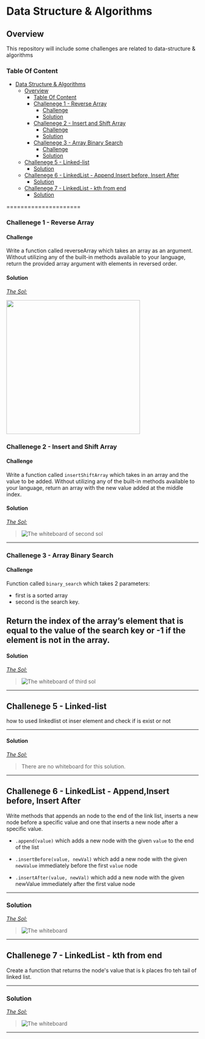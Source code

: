 # Data Structure & Algorithms

## Overview

This repository will include some challenges are related to data-structure & algorithms

### Table Of Content
  
- [Data Structure & Algorithms](#data-structure--algorithms)
  - [Overview](#overview)
    - [Table Of Content](#table-of-content)
    - [Challenege 1 - Reverse Array](#challenege-1---reverse-array)
      - [Challenge](#challenge)
      - [Solution](#solution)
    - [Challenege 2 - Insert and Shift Array](#challenege-2---insert-and-shift-array)
      - [Challenge](#challenge-1)
      - [Solution](#solution-1)
    - [Challenege 3 - Array Binary Search](#challenege-3---array-binary-search)
      - [Challenge](#challenge-2)
      - [Solution](#solution-2)
  - [Challenege 5 - Linked-list](#challenege-5---linked-list)
      - [Solution](#solution-3)
  - [Challenege 6 - LinkedList - Append,Insert before, Insert After](#challenege-6---linkedlist---appendinsert-before-insert-after)
    - [Solution](#solution-4)
  - [Challenege 7 - LinkedList - kth from end](#challenege-7---linkedlist---kth-from-end)
    - [Solution](#solution-5)

=====================

<a id="reverse-array"></a>

### Challenege 1 - Reverse Array

#### Challenge

Write a function called reverseArray which takes an array as an argument. Without utilizing any of the built-in methods available to your language, return the provided array argument with elements in reversed order.

#### Solution

*[The Sol:](/array-reverse/README.md)*

<img src="./array-reverse/array-reverse.png" style="width: 350px;">

<a id="insert-shift-array"></a>

### Challenege 2 - Insert and Shift Array

#### Challenge

Write a function called ```insertShiftArray``` which takes in an array and the value to be added. Without utilizing any of the built-in methods available to your language, return an array with the new value added at the middle index.

#### Solution

*[The Sol:](/array-insert-shift/README.md)*

  >![The whiteboard of second sol](./array-insert-shift/array-insert-shift.jpg)

---

<a id="array-binary-search"></a>

### Challenege 3 - Array Binary Search

#### Challenge

Function called `binary_search`
 which takes 2 parameters:

- first is a sorted array
- second is the search key.

Return the index of the array’s element that is equal to the value of the search key
     or -1 if the element is not in the array.
---

#### Solution

*[The Sol:](./array-binary-search/README.md)*

  >![The whiteboard of third sol](./array-binary-search/array-binary-search.jpg)

---

<a id="linked-list-insertion"></a>

## Challenege 5 - Linked-list

how to used linkedlist ot inser element and check if is exist or not

---

#### Solution

*[The Sol:](./linked-list/README.md)*

> There are no whiteboard for this solution.

---

## Challenege 6 - LinkedList - Append,Insert before, Insert After

Write methods that appends an node to the end of the link list, inserts a new node before a specific value and one that inserts a new node after a specific value.

- `.append(value)` which adds a new node with the given `value` to the end of the list

- `.insertBefore(value, newVal)` which add a new node with the given `newValue` immediately before the first `value` node

- `.insertAfter(value, newVal)` which add a new node with the given newValue immediately after the first value node

---

### Solution

*[The Sol:](../data-structures-and-algorithms/linkedlist-kth/README.md)*

  >![The whiteboard ](./linked-list-insertion/linked-list-insertion.jpg)

---

## Challenege 7 - LinkedList - kth from end

Create a  function that returns the node's value that is k places fro teh tail of linked list.

---

### Solution

*[The Sol:](./linkendlist-kth/../README.md)*

  >![The whiteboard ](./linkedlist-kth/linkedlist_kth.jpg)

---
